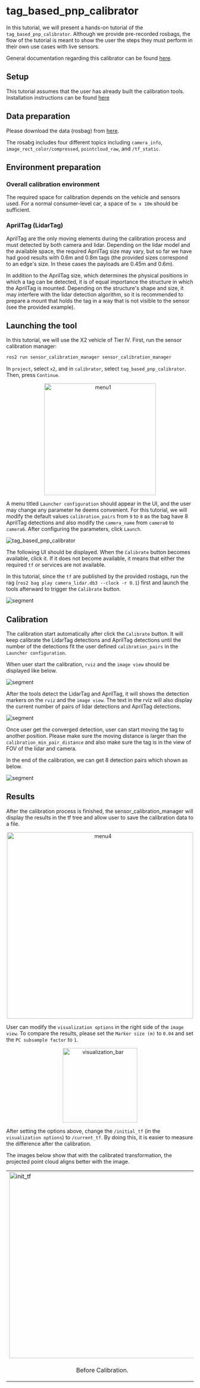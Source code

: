 # tag_based_pnp_calibrator

In this tutorial, we will present a hands-on tutorial of the `tag_based_pnp_calibrator`. Although we provide pre-recorded rosbags, the flow of the tutorial is meant to show the user the steps they must perform in their own use cases with live sensors.

General documentation regarding this calibrator can be found [here](../../tag_based_pnp_calibrator/README.md).

## Setup

This tutorial assumes that the user has already built the calibration tools.
Installation instructions can be found [here](../../README.md)

## Data preparation

Please download the data (rosbag) from [here](https://drive.google.com/drive/folders/1gFrrchW9mWM1huWMYuJ0nWB2n1BfCJag).

The rosabg includes four different topics including `camera_info`, `image_rect_color/compressed`, `pointcloud_raw`, and `/tf_static`.

## Environment preparation

### Overall calibration environment

The required space for calibration depends on the vehicle and sensors used. For a normal consumer-level car, a space of `5m x 10m` should be sufficient.

### AprilTag (LidarTag)

AprilTag are the only moving elements during the calibration process and must detected by both camera and lidar.
Depending on the lidar model and the available space, the required AprilTag size may vary, but so far we have had good results with 0.6m and 0.8m tags (the provided sizes correspond to an edge's size. In these cases the payloads are 0.45m and 0.6m).

In addition to the AprilTag size, which determines the physical positions in which a tag can be detected, it is of equal importance the structure in which the AprilTag is mounted. Depending on the structure's shape and size, it may interfere with the lidar detection algorithm, so it is recommended to prepare a mount that holds the tag in a way that is not visible to the sensor (see the provided example).

## Launching the tool

In this tutorial, we will use the X2 vehicle of Tier IV.
First, run the sensor calibration manager:

```bash
ros2 run sensor_calibration_manager sensor_calibration_manager
```

In `project`, select `x2`, and in `calibrator`, select `tag_based_pnp_calibrator`. Then, press `Continue`.

<p align="center">
    <img src="../images/tag_based_pnp_calibrator/menu1.jpg"  alt="menu1" width="300">
</p>

A menu titled `Launcher configuration` should appear in the UI, and the user may change any parameter he deems convenient.
For this tutorial, we will modify the default values `calibration_pairs` from `9` to `8` as the bag have 8 AprilTag detections and also modify the `camera_name` from `camera0` to `camera6`. After configuring the parameters, click `Launch`.

![tag_based_pnp_calibrator](../images/tag_based_pnp_calibrator/menu2.jpg)

The following UI should be displayed. When the `Calibrate` button becomes available, click it.
If it does not become available, it means that either the required `tf` or services are not available.

In this tutorial, since the `tf` are published by the provided rosbags, run the rag (`ros2 bag play camera_lidar.db3 --clock -r 0.1`) first and launch the tools afterward to trigger the `Calibrate` button.

![segment](../images/tag_based_pnp_calibrator/menu3.jpg)

## Calibration

The calibration start automatically after click the `Calibrate` button. It will keep calibrate the LidarTag detections and AprilTag detections until the number of the detections fit the user defined `calibration_pairs` in the `Launcher configuration`.

When user start the calibration, `rviz` and the `image view` should be displayed like below.

![segment](../images/tag_based_pnp_calibrator/visualization1.jpg)

After the tools detect the LidarTag and AprilTag, it will shows the detection markers on the `rviz` and the `image view`. The text in the rviz will also display the current number of pairs of lidar detections and AprilTag detections.

![segment](../images/tag_based_pnp_calibrator/visualization2.jpg)

Once user get the converged detection, user can start moving the tag to another position. Please make sure the moving distance is larger than the `calibration_min_pair_distance` and also make sure the tag is in the view of FOV of the lidar and camera.

In the end of the calibration, we can get 8 detection pairs which shown as below.

![segment](../images/tag_based_pnp_calibrator/visualization3.jpg)

## Results

After the calibration process is finished, the sensor_calibration_manager will display the results in the tf tree and allow user to save the calibration data to a file.

<p align="center">
    <img src="../images/tag_based_pnp_calibrator/menu4.jpg" alt="menu4" width="500">
</p>

User can modify the `visualization options` in the right side of the `image view`. To compare the results, please set the `Marker size (m)` to `0.04` and set the `PC subsample factor` to `1`.

<p align="center">
    <img src="../images/tag_based_pnp_calibrator/visualization_bar.jpg"  alt="visualization_bar" width="200">
</p>

After setting the options above, change the `/initial_tf` (in the `visualization options`) to `/current_tf`. By doing this, it is easier to measure the difference after the calibration.

The images below show that with the calibrated transformation, the projected point cloud aligns better with the image.

<table>
  <tr>
    <td><img src="../images/tag_based_pnp_calibrator/init_tf.jpg" alt="init_tf" width = 500px ></td>
    <td><img src="../images/tag_based_pnp_calibrator/calibrated_tf.jpg" alt="calibrated_tf" width = 500px ></td>
   </tr>
   <tr>
    <td><p style="text-align: center;">Before Calibration.</p></td>
    <td><p style="text-align: center;">After Calibration.</p></td>
  </tr>
</table>
